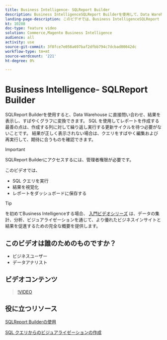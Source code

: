 ```yaml
---
title: Business Intelligence- SQLReport Builder
description: Business IntelligenceSQLReport Builderを使用して、Data Warehouse に直接問い合わせ、結果を表示し、すばやくグラフに変換する方法を説明します。
landing-page-description: このビデオでは、Business IntelligenceSQLReport Builderを使用して、Data Warehouse に直接問い合わせ、結果を表示し、すばやくグラフに変換する方法を説明します。
kt: 10288
doc-type: feature video
solution: Commerce,Magento Business Intelligence
audience: all
activity: use
source-git-commit: 3f8fce7e058a697baf2dfbb794c7dcbad00042dc
workflow-type: tm+mt
source-wordcount: '221'
ht-degree: 0%

---
```


# Business Intelligence- SQLReport Builder

SQLReport Builderを使用すると、Data Warehouse に直接問い合わせ、結果を表示し、すばやくグラフに変換できます。 SQL を使用してレポートを作成する最善の点は、作成する列に対して繰り返し実行する更新サイクルを待つ必要がないことです。 結果が正しく表示されない場合は、クエリをすばやく編集および再実行して、期待に合うものを確認できます。

>[!IMPORTANT]
>
>SQLReport Builderにアクセスするには、管理者権限が必要です。

このビデオでは、

- SQL クエリを実行
- 結果を視覚化
- レポートをダッシュボードに保存する

>[!TIP]
>
>を初めてBusiness Intelligenceする場合、 [入門ビデオシリーズ](1-overview.md) は、データの集計、分析、ビジュアライゼーションを通じて、より優れたビジネスインサイトと結果を促進するための完全な概要を提供します。

## このビデオは誰のためのものですか？

- ビジネスユーザー
- データアナリスト

## ビデオコンテンツ

>[!VIDEO](https://video.tv.adobe.com/v/342406?quality=12&learn=on)

## 役に立つリソース

[SQLReport Builderの使用](https://docs.magento.com/mbi/data-analyst/dev-reports/sql-rpt-bldr.html)

[SQL クエリからのビジュアライゼーションの作成](https://docs.magento.com/mbi/tutorials/create-visuals-from-sql.html)

